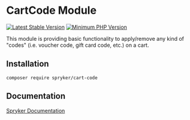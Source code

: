 # CartCode Module
[![Latest Stable Version](https://poser.pugx.org/spryker/cart-code/v/stable.svg)](https://packagist.org/packages/spryker/cart-code)
[![Minimum PHP Version](https://img.shields.io/badge/php-%3E%3D%207.4-8892BF.svg)](https://php.net/)

This module is providing basic functionality to apply/remove any kind of "codes" (i.e. voucher code, gift card code, etc.) on a cart.

## Installation

```
composer require spryker/cart-code
```

## Documentation

[Spryker Documentation](https://docs.spryker.com)
